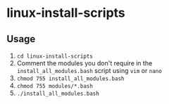 # linux-install-scripts

## Usage
1. `cd linux-install-scripts`
2. Comment the modules you don't require in the `install_all_modules.bash` script using `vim` or `nano`
3. `chmod 755 install_all_modules.bash`
4. `chmod 755 modules/*.bash`
5. `./install_all_modules.bash`
